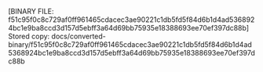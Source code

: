 [BINARY FILE: f51c95f0c8c729af0ff961465cdacec3ae90221c1db5fd5f84d6b1d4ad5368924bc1e9ba8ccd3d157d5ebff3a64d69bb75935e18388693ee70ef397dc88b]
Stored copy: docs/converted-binary/f51c95f0c8c729af0ff961465cdacec3ae90221c1db5fd5f84d6b1d4ad5368924bc1e9ba8ccd3d157d5ebff3a64d69bb75935e18388693ee70ef397dc88b
